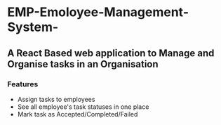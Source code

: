 # EMP-Emoloyee-Management-System-
###
<h2 align="left">A React Based web application to Manage and Organise tasks in an Organisation</p>
  
<h3 align="left">Features</h3>
<ul>
  <li>Assign tasks to employees</li>
  <li>See all employee's task statuses in one place</li>
  <li>Mark task as Accepted/Completed/Failed</li>
</ul>
